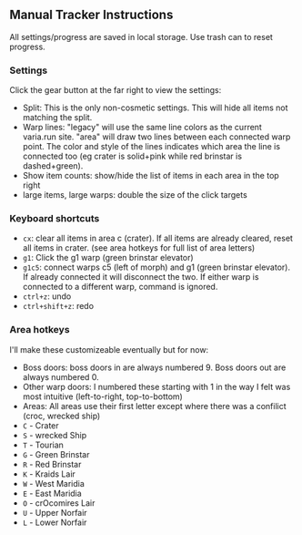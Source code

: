 ## Manual Tracker Instructions

All settings/progress are saved in local storage. Use trash can to reset progress.


### Settings

Click the gear button at the far right to view the settings:

* Split: This is the only non-cosmetic settings. This will hide all items not matching the split.
* Warp lines: "legacy" will use the same line colors as the current varia.run site. "area" will draw two lines between each connected warp point. The color and style of the lines indicates which area the line is connected too (eg crater is solid+pink while red brinstar is dashed+green).
* Show item counts: show/hide the list of items in each area in the top right
* large items, large warps: double the size of the click targets


### Keyboard shortcuts

* `cx`: clear all items in area c (crater). If all items are already cleared, reset all items in crater. (see area hotkeys for full list of area letters)
* `g1`: Click the g1 warp (green brinstar elevator)
* `g1c5`: connect warps c5 (left of morph) and g1 (green brinstar elevator). If already connected it will disconnect the two. If either warp is connected to a different warp, command is ignored.
* `ctrl+z`: undo
* `ctrl+shift+z`: redo


### Area hotkeys

I'll make these customizeable eventually but for now:

* Boss doors: boss doors in are always numbered 9. Boss doors out are always numbered 0.
* Other warp doors: I numbered these starting with 1 in the way I felt was most intuitive (left-to-right, top-to-bottom)
* Areas: All areas use their first letter except where there was a confilict (croc, wrecked ship)
* `C` - Crater
* `S` - wrecked Ship
* `T` - Tourian
* `G` - Green Brinstar
* `R` - Red Brinstar
* `K` - Kraids Lair
* `W` - West Maridia
* `E` - East Maridia
* `O` - crOcomires Lair
* `U` - Upper Norfair
* `L` - Lower Norfair
